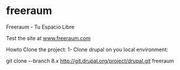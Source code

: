 freeraum
========

Freeraum - Tu Espacio Libre

Test the site at www.freeraum.com

Howto Clone the project:
1- Clone drupal on you local environment:

git clone --branch 8.x http://git.drupal.org/project/drupal.git freeraum


